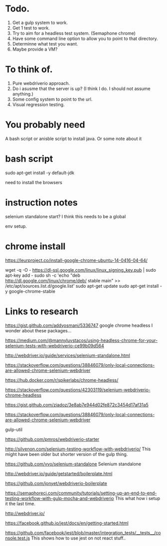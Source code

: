 # Todo.

1. Get a gulp system to work.
2. Get 1 test to work.
3. Try to aim for a headless test system. (Semaphone chrome)
4. Have some command line option to allow you to point to that directory.
5. Determinne what test you want.
6. Maybe provide a VM?



# To think of.

1. Pure webdriverio approach.
2. Do i asusme that the server is up? (I think I do. I should not assume anything.)
3. Some config system to point to the url.
4. Visual regression testing.



# You probably need

A bash script or anisble script to install java.
Or some note about it



# bash script
sudo apt-get install -y default-jdk

need to install the browsers



# instruction notes

selenium standalone start?
I think this needs to be a global

env setup.

# chrome install

https://leurproject.co/install-google-chrome-ubuntu-14-0416-04-64/


wget -q -O - https://dl-ssl.google.com/linux/linux_signing_key.pub | sudo apt-key add - 
sudo sh -c 'echo "deb http://dl.google.com/linux/chrome/deb/ stable main" >> /etc/apt/sources.list.d/google.list'
sudo apt-get update
sudo apt-get install -y google-chrome-stable


# Links to research

https://gist.github.com/addyosmani/5336747
google chrome headless
I wonder about these packages...

https://medium.com/@mannyluvstacos/using-headless-chrome-for-your-selenium-tests-with-webdriverio-ce99b09d564

http://webdriver.io/guide/services/selenium-standalone.html

https://stackoverflow.com/questions/38846079/only-local-connections-are-allowed-chrome-selenium-webdriver

https://hub.docker.com/r/spikerlabs/chrome-headless/


https://stackoverflow.com/questions/42303119/selenium-webdriverio-chrome-headless

https://gist.github.com/ziadoz/3e8ab7e944d02fe872c3454d17af31a5

https://stackoverflow.com/questions/38846079/only-local-connections-are-allowed-chrome-selenium-webdriver

gulp-util

https://github.com/pmros/webdriverio-starter

http://silvenon.com/selenium-testing-workflow-with-webdriverio/
This might have been older but shorter version of the gulp thing.

https://github.com/vvo/selenium-standalone
Selenium standalone

http://webdriver.io/guide/getstarted/boilerplate.html


https://github.com/jonyet/webdriverio-boilerplate

https://semaphoreci.com/community/tutorials/setting-up-an-end-to-end-testing-workflow-with-gulp-mocha-and-webdriverio
This what how i setup it the last time.

http://webdriver.io/

https://facebook.github.io/jest/docs/en/getting-started.html

https://github.com/facebook/jest/blob/master/integration_tests/__tests__/console.test.js
This shows how to use jest on not react stuff..
